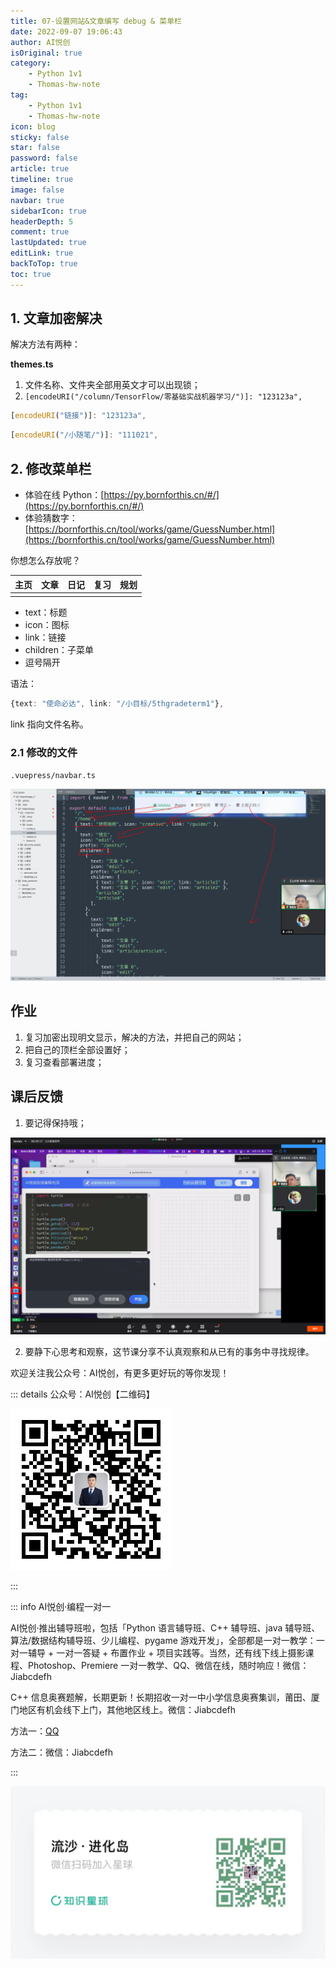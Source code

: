 ```yaml
---
title: 07-设置网站&文章编写 debug & 菜单栏
date: 2022-09-07 19:06:43
author: AI悦创
isOriginal: true
category:
    - Python 1v1
    - Thomas-hw-note
tag:
    - Python 1v1
    - Thomas-hw-note
icon: blog
sticky: false
star: false
password: false
article: true
timeline: true
image: false
navbar: true
sidebarIcon: true
headerDepth: 5
comment: true
lastUpdated: true
editLink: true
backToTop: true
toc: true
---
```


## 1. 文章加密解决

解决方法有两种：

**themes.ts**

1. 文件名称、文件夹全部用英文才可以出现锁；
2. `[encodeURI("/column/TensorFlow/零基础实战机器学习/")]: "123123a",`

```typescript
[encodeURI("链接")]: "123123a",
```

```typescript
[encodeURI("/小随笔/")]: "111021",
```

## 2. 修改菜单栏

- 体验在线 Python：[https://py.bornforthis.cn/#/](https://py.bornforthis.cn/#/)
- 体验猜数字：[https://bornforthis.cn/tool/works/game/GuessNumber.html](https://bornforthis.cn/tool/works/game/GuessNumber.html)

你想怎么存放呢？

| 主页 | 文章 | 日记 | 复习 | 规划 |
| ---- | ---- | ---- | ---- | ---- |
|      |      |      |      |      |

- text：标题
- icon：图标
- link：链接
- children：子菜单
- 逗号隔开

语法：

```typescript
{text: "使命必达", link: "/小目标/5thgradeterm1"},
```

link 指向文件名称。

### 2.1 修改的文件

`.vuepress/navbar.ts`

![image-20220907194226928](./08-web07.assets/image-20220907194226928.png)





## 作业

1. 复习加密出现明文显示，解决的方法，并把自己的网站；
1. 把自己的顶栏全部设置好；
1. 复习查看部署进度；




## 课后反馈

1. 要记得保持哦；

![image-20220907193201953](./08-web07.assets/image-20220907193201953.png)

2. 要静下心思考和观察，这节课分享不认真观察和从已有的事务中寻找规律。

欢迎关注我公众号：AI悦创，有更多更好玩的等你发现！

::: details 公众号：AI悦创【二维码】

![](/gzh.jpg)

:::

::: info AI悦创·编程一对一

AI悦创·推出辅导班啦，包括「Python 语言辅导班、C++ 辅导班、java 辅导班、算法/数据结构辅导班、少儿编程、pygame 游戏开发」，全部都是一对一教学：一对一辅导 + 一对一答疑 + 布置作业 + 项目实践等。当然，还有线下线上摄影课程、Photoshop、Premiere 一对一教学、QQ、微信在线，随时响应！微信：Jiabcdefh

C++ 信息奥赛题解，长期更新！长期招收一对一中小学信息奥赛集训，莆田、厦门地区有机会线下上门，其他地区线上。微信：Jiabcdefh

方法一：[QQ](http://wpa.qq.com/msgrd?v=3&uin=1432803776&site=qq&menu=yes)

方法二：微信：Jiabcdefh

:::

![](/zsxq.jpg)











